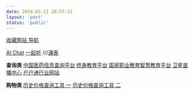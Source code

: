 ```yaml
---
date: 2024-03-12 20:57:12
layout: 'post'
status: 'public'
---
```


[收藏网站 导航](https://www.goto-mars.com/people/aLYqyNvYvd)

[AI Chat](https://yeyu2048.xyz/gpt.html?random=0.7980647213383392&antijump=0.25731176490130725)
[一起听](https://music.alang.run/#/)
///[课表](https://docs.qq.com/doc/DSXRFRUxPV1l6Wkp6)

**查询类**
[中国医药信息查询平台](https://www.dayi.org.cn/)
[终身教育平台](https://le.ouchn.cn/home)
[国家职业教育智慧教育平台](https://vocational.smartedu.cn/)
[卫星直播中心](http://www.huhutv.com.cn/)
[户户通行业网站](https://huhutong315.com/)

**购物类**
[历史价格查询工具 一](http://www.hisprice.cn/)
[历史价格查询工具 二](https://www.gwdang.com/v2/trend)
